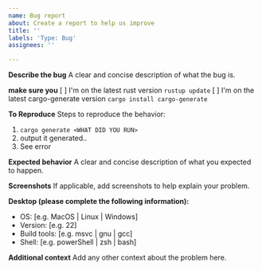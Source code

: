 ```yaml
---
name: Bug report
about: Create a report to help us improve
title: ''
labels: 'Type: Bug'
assignees: ''

---
```


**Describe the bug**
A clear and concise description of what the bug is.

**make sure you**
[ ] I'm on the latest rust version `rustup update`
[ ] I'm on the latest cargo-generate version `cargo install cargo-generate`

**To Reproduce**
Steps to reproduce the behavior:
1. `cargo generate <WHAT DID YOU RUN>`
2. output it generated..
3. See error

**Expected behavior**
A clear and concise description of what you expected to happen.

**Screenshots**
If applicable, add screenshots to help explain your problem.

**Desktop (please complete the following information):**
 - OS: [e.g. MacOS | Linux | Windows]
 - Version: [e.g. 22]
 - Build tools: [e.g. msvc | gnu | gcc]
 - Shell: [e.g. powerShell | zsh | bash]

**Additional context**
Add any other context about the problem here.
